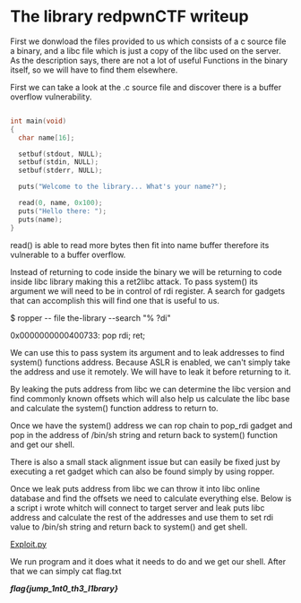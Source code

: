 <h1> The library redpwnCTF writeup</h1>

<p> First we donwload the files provided to us which consists of a c source file a binary, and a libc file which is just a copy of the libc used on the server.
As the description says, there are not a lot of useful Functions in the binary itself, so we will have to find them elsewhere.</p>
<p> First we can take a look at the .c source file and discover there is a buffer overflow vulnerability.</p>

```c

int main(void)
{
  char name[16];

  setbuf(stdout, NULL);
  setbuf(stdin, NULL);
  setbuf(stderr, NULL);

  puts("Welcome to the library... What's your name?");

  read(0, name, 0x100);
  puts("Hello there: ");
  puts(name);
}

```
<p> read() is able to read more bytes then fit into name buffer therefore its vulnerable to a buffer overflow.</p>
<p> Instead of returning to code inside the binary we will be returning to code inside libc library making this a ret2libc attack. To pass system()
 its argument we will need to be in control of rdi register. A search for gadgets that can accomplish this will find one that is useful to us.</p>
 <p>$ ropper -- file the-library --search "% ?di"</p>
 
 0x0000000000400733: pop rdi; ret;
 
 <p> We can use this to pass system its argument and to leak addresses to find system() functions address. Because ASLR is enabled, we can't 
  simply take the address and use it remotely. We will have to leak it before returning to it. </p>
  
  <p> By leaking the puts address from libc we can determine the libc version and find commonly known offsets which will also help us 
  calculate the libc base and calculate the system() function address to return to.</p>
  
  <p> Once we have the system() address we can rop chain to pop_rdi gadget and pop in the address of /bin/sh string and return back to 
  system() function and get our shell.</p>
  <p> There is also a small stack alignment issue but can easily be fixed just by executing a ret gadget which can also be found simply by using ropper. </p>
  
  
 <p> Once we leak puts address from libc we can throw it into libc online database and find the offsets we need to calculate everything else.
  Below is a script i wrote whitch will connect to target server and leak puts libc address and calculate the rest of the addresses
  and use them to set rdi value to /bin/sh string and return back to system() and get shell. </p>
  
<a href="exploit.py">Exploit.py</a>

<p> We run program and it does what it needs to do and we get our shell. After that we can simply cat flag.txt</p>
<i><b>flag{jump_1nt0_th3_l1brary}</b><i>
